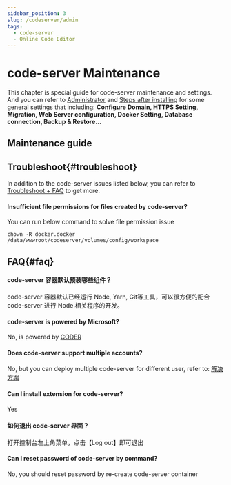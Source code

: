 ```yaml
---
sidebar_position: 3
slug: /codeserver/admin
tags:
  - code-server
  - Online Code Editor
---
```


# code-server Maintenance

This chapter is special guide for code-server maintenance and settings. And you can refer to [Administrator](../administrator) and [Steps after installing](../install/setup) for some general settings that including: **Configure Domain, HTTPS Setting, Migration, Web Server configuration, Docker Setting, Database connection, Backup & Restore...**  

## Maintenance guide

## Troubleshoot{#troubleshoot}

In addition to the code-server issues listed below, you can refer to [Troubleshoot + FAQ](../troubleshoot) to get more.  

#### Insufficient file permissions for files created by code-server?

You can run below command to solve file permission issue

```
chown -R docker.docker /data/wwwroot/codeserver/volumes/config/workspace
```

## FAQ{#faq}

#### code-server 容器默认预装哪些组件？

code-server 容器默认已经运行 Node, Yarn, Git等工具，可以很方便的配合 code-server 进行 Node 相关程序的开发。 

#### code-server is powered by Microsoft?

No, is powered by [CODER](https://coder.com/)

#### Does code-server support multiple accounts?

No, but you can deploy multiple code-server for different user, refer to: [解决方案](../codeserver#multi-developer)

#### Can I install extension for code-server?

Yes

#### 如何退出 code-server 界面？

打开控制台左上角菜单，点击【Log out】即可退出

#### Can I reset password of code-server by command?

No, you should reset password by re-create code-server container

